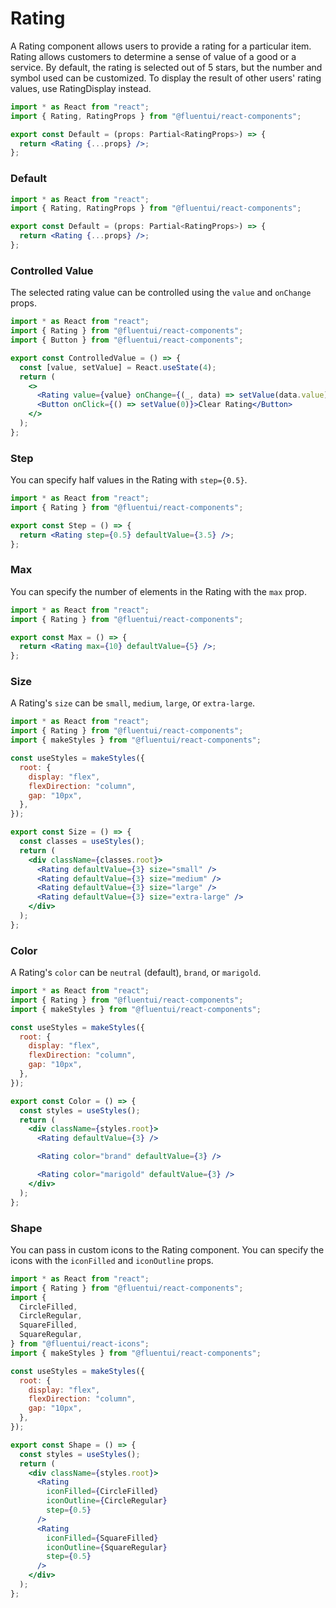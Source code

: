 # Rating

A Rating component allows users to provide a rating for a particular item. Rating allows customers to determine a sense of value of a good or a service. By default, the rating is selected out of 5 stars, but the number and symbol used can be customized. To display the result of other users' rating values, use RatingDisplay instead.

```jsx
import * as React from "react";
import { Rating, RatingProps } from "@fluentui/react-components";

export const Default = (props: Partial<RatingProps>) => {
  return <Rating {...props} />;
};
```

### Default

```jsx
import * as React from "react";
import { Rating, RatingProps } from "@fluentui/react-components";

export const Default = (props: Partial<RatingProps>) => {
  return <Rating {...props} />;
};
```

### Controlled Value

The selected rating value can be controlled using the `value` and `onChange` props.

```jsx
import * as React from "react";
import { Rating } from "@fluentui/react-components";
import { Button } from "@fluentui/react-components";

export const ControlledValue = () => {
  const [value, setValue] = React.useState(4);
  return (
    <>
      <Rating value={value} onChange={(_, data) => setValue(data.value)} />
      <Button onClick={() => setValue(0)}>Clear Rating</Button>
    </>
  );
};
```

### Step

You can specify half values in the Rating with `step={0.5}`.

```jsx
import * as React from "react";
import { Rating } from "@fluentui/react-components";

export const Step = () => {
  return <Rating step={0.5} defaultValue={3.5} />;
};
```

### Max

You can specify the number of elements in the Rating with the `max` prop.

```jsx
import * as React from "react";
import { Rating } from "@fluentui/react-components";

export const Max = () => {
  return <Rating max={10} defaultValue={5} />;
};
```

### Size

A Rating's `size` can be `small`, `medium`, `large`, or `extra-large`.

```jsx
import * as React from "react";
import { Rating } from "@fluentui/react-components";
import { makeStyles } from "@fluentui/react-components";

const useStyles = makeStyles({
  root: {
    display: "flex",
    flexDirection: "column",
    gap: "10px",
  },
});

export const Size = () => {
  const classes = useStyles();
  return (
    <div className={classes.root}>
      <Rating defaultValue={3} size="small" />
      <Rating defaultValue={3} size="medium" />
      <Rating defaultValue={3} size="large" />
      <Rating defaultValue={3} size="extra-large" />
    </div>
  );
};
```

### Color

A Rating's `color` can be `neutral` (default), `brand`, or `marigold`.

```jsx
import * as React from "react";
import { Rating } from "@fluentui/react-components";
import { makeStyles } from "@fluentui/react-components";

const useStyles = makeStyles({
  root: {
    display: "flex",
    flexDirection: "column",
    gap: "10px",
  },
});

export const Color = () => {
  const styles = useStyles();
  return (
    <div className={styles.root}>
      <Rating defaultValue={3} />

      <Rating color="brand" defaultValue={3} />

      <Rating color="marigold" defaultValue={3} />
    </div>
  );
};
```

### Shape

You can pass in custom icons to the Rating component. You can specify the icons with the `iconFilled` and `iconOutline` props.

```jsx
import * as React from "react";
import { Rating } from "@fluentui/react-components";
import {
  CircleFilled,
  CircleRegular,
  SquareFilled,
  SquareRegular,
} from "@fluentui/react-icons";
import { makeStyles } from "@fluentui/react-components";

const useStyles = makeStyles({
  root: {
    display: "flex",
    flexDirection: "column",
    gap: "10px",
  },
});

export const Shape = () => {
  const styles = useStyles();
  return (
    <div className={styles.root}>
      <Rating
        iconFilled={CircleFilled}
        iconOutline={CircleRegular}
        step={0.5}
      />
      <Rating
        iconFilled={SquareFilled}
        iconOutline={SquareRegular}
        step={0.5}
      />
    </div>
  );
};
```
